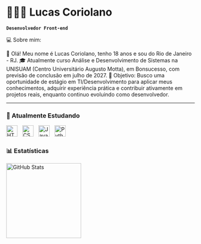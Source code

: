 # 👩🏻‍💻 Lucas Coriolano

**`Desenvolvedor Front-end`**

💻 Sobre mim:

👋 Olá! Meu nome é Lucas Coriolano, tenho 18 anos e sou do Rio de Janeiro - RJ.
🎓 Atualmente curso Análise e Desenvolvimento de Sistemas na UNISUAM (Centro Universitário Augusto Motta), em Bonsucesso, com previsão de conclusão em julho de 2027.
🚀 Objetivo: Busco uma oportunidade de estágio em TI/Desenvolvimento para aplicar meus conhecimentos, adquirir experiência prática e contribuir ativamente em projetos reais, enquanto continuo evoluindo como desenvolvedor.



---

### 🤖 Atualmente Estudando

<img 
    align="left" 
    alt="HTML"
    title="HTML" 
    width="30px" 
    style="padding-right: 10px;" 
    src="https://cdn.jsdelivr.net/gh/devicons/devicon@latest/icons/html5/html5-original.svg" 
/>
<img 
    align="left" 
    alt="CSS" 
    title="CSS"
    width="30px" 
    style="padding-right: 10px;" 
    src="https://cdn.jsdelivr.net/gh/devicons/devicon@latest/icons/css3/css3-original.svg" 
/>
<img 
    align="left" 
    alt="JavaScript" 
    title="JavaScript"
    width="30px" 
    style="padding-right: 10px;" 
    src="https://cdn.jsdelivr.net/gh/devicons/devicon@latest/icons/javascript/javascript-original.svg" 
/>
<img 
    align="left" 
    alt="Python" 
    title="Python"
    width="30px" 
    style="padding-right: 10px;" 
    src="https://cdn.jsdelivr.net/gh/devicons/devicon@latest/icons/python/python-original.svg" 
/>

<br/>
<br/>

### 📊 Estatísticas

<p>
  <img 
    align="left" 
    alt="GitHub Stats" 
    height="200" 
    style="padding-right: 10px;" 
    src="https://github-readme-stats.vercel.app/api?username=Larissakich&show_icons=true&theme=tokyonight&include_all_commits=true&locale=pt-br" 
  />
